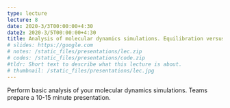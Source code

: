 ```yaml
---
type: lecture
lecture: 8
date: 2020-3/3T00:00:00+4:30
date2: 2020-3/5T00:00:00+4:30
title: Analysis of molecular dynamics simulations. Equilibration versus production. Visualization of trajectories. Time series and histograms of properties including RMSD, potential energy, and distances. Clustering.
# slides: https://google.com
# notes: /static_files/presentations/lec.zip
# codes: /static_files/presentations/code.zip
#tldr: Short text to describe what this lecture is about.
# thumbnail: /static_files/presentations/lec.jpg
---
```

Perform basic analysis of your molecular dynamics simulations. Teams prepare a 10-15 minute presentation.